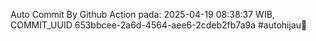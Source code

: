 Auto Commit By Github Action pada: 2025-04-19 08:38:37 WIB, COMMIT_UUID 653bbcee-2a6d-4564-aee6-2cdeb2fb7a9a #autohijau🗿
